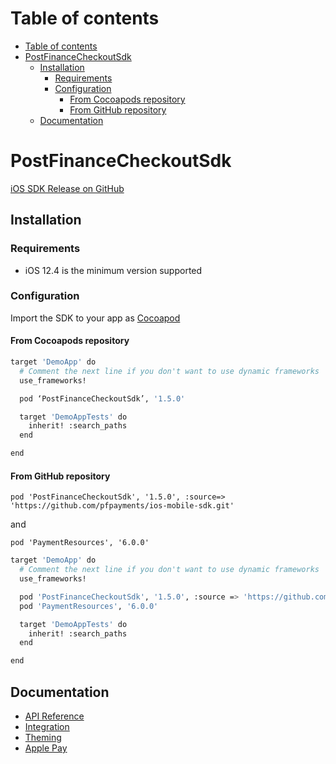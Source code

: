 # Table of contents

- [Table of contents](#table-of-contents)
- [PostFinanceCheckoutSdk](#postfinancecheckoutsdk)
  - [Installation](#installation)
    - [Requirements](#requirements)
    - [Configuration](#configuration)
      - [From Cocoapods repository](#from-cocoapods-repository)
      - [From GitHub repository](#from-github-repository)
  - [Documentation](#documentation)

# PostFinanceCheckoutSdk

[iOS SDK Release on GitHub](https://github.com/pfpayments/ios-mobile-sdk/releases)

## Installation

### Requirements

- iOS 12.4 is the minimum version supported

### Configuration

Import the SDK to your app as [Cocoapod](https://cocoapods.org/)

#### From Cocoapods repository

```sh
target 'DemoApp' do
  # Comment the next line if you don't want to use dynamic frameworks
  use_frameworks!

  pod ‘PostFinanceCheckoutSdk’, '1.5.0'

  target 'DemoAppTests' do
    inherit! :search_paths
  end

end
```

#### From GitHub repository

`pod 'PostFinanceCheckoutSdk', '1.5.0', :source=> 'https://github.com/pfpayments/ios-mobile-sdk.git'`

and

`pod 'PaymentResources', '6.0.0'`

```sh
target 'DemoApp' do
  # Comment the next line if you don't want to use dynamic frameworks
  use_frameworks!

  pod 'PostFinanceCheckoutSdk', '1.5.0', :source => 'https://github.com/pfpayments/ios-mobile-sdk.git'
  pod 'PaymentResources', '6.0.0'

  target 'DemoAppTests' do
    inherit! :search_paths
  end

end
```

## Documentation

- [API Reference](./docs/api-reference.md)
- [Integration](./docs/integration.md)
- [Theming](./docs/theming.md)
- [Apple Pay](./docs/apple-pay.md)
